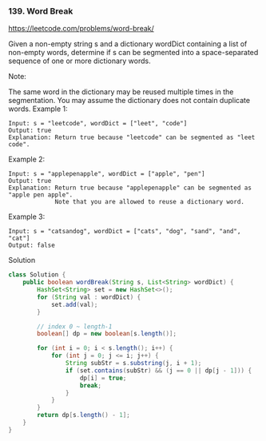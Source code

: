 ### 139. Word Break

https://leetcode.com/problems/word-break/

Given a non-empty string s and a dictionary wordDict containing a list of non-empty words, determine if s can be segmented into a space-separated sequence of one or more dictionary words.

Note:

The same word in the dictionary may be reused multiple times in the segmentation.
You may assume the dictionary does not contain duplicate words.
Example 1:
```
Input: s = "leetcode", wordDict = ["leet", "code"]
Output: true
Explanation: Return true because "leetcode" can be segmented as "leet code".
```
Example 2:
```
Input: s = "applepenapple", wordDict = ["apple", "pen"]
Output: true
Explanation: Return true because "applepenapple" can be segmented as "apple pen apple".
             Note that you are allowed to reuse a dictionary word.
```
Example 3:
```
Input: s = "catsandog", wordDict = ["cats", "dog", "sand", "and", "cat"]
Output: false
```

Solution

```java
class Solution {
    public boolean wordBreak(String s, List<String> wordDict) {
        HashSet<String> set = new HashSet<>();
        for (String val : wordDict) {
            set.add(val);
        }

        // index 0 ~ length-1
        boolean[] dp = new boolean[s.length()];

        for (int i = 0; i < s.length(); i++) {
            for (int j = 0; j <= i; j++) {
                String subStr = s.substring(j, i + 1);
                if (set.contains(subStr) && (j == 0 || dp[j - 1])) {
                    dp[i] = true;
                    break;
                }
            }
        }
        return dp[s.length() - 1];
    }
}
```